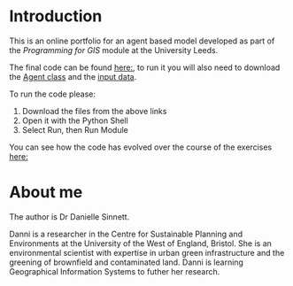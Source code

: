 # Introduction

This is an online portfolio for an agent based model developed as part of the *Programming for GIS* module at the University Leeds.

The final code can be found [here:](https://daniellesinnett.github.io/finalmodel.py), to run it you will also need to download the [Agent class](https://daniellesinnett.github.io/agentframework.py) and the [input data](https://daniellesinnett.github.io/in.txt).

To run the code please:

1. Download the files from the above links
2. Open it with the Python Shell
3. Select Run, then Run Module

You can see how the code has evolved over the course of the exercises [here:](https://daniellesinnett.github.io/Versions)

# About me

The author is Dr Danielle Sinnett.

Danni is a researcher in the Centre for Sustainable Planning and Environments at the University of the West of England, Bristol. She is an environmental scientist with expertise in urban green infrastructure and the greening of brownfield and contaminated land. Danni is learning Geographical Information Systems to futher her research.
